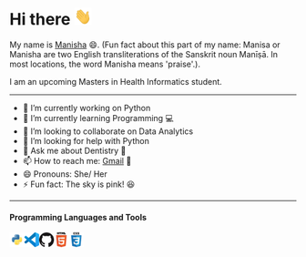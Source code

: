 # Hi there <img src="resources/waveHand.gif" width="30px" height="30px" />

<!--
**manishahyndavi/manishahyndavi** is a ✨ _special_ ✨ repository because its `README.md` (this file) appears on your GitHub profile.

Here are some ideas to get you started:
-->

My name is [Manisha](https://www.linkedin.com/in/manishahyndavi/) :smile:. (Fun fact about this part of my name: Manisa or Manisha are two English transliterations of the Sanskrit noun Manīṣā. In most locations, the word Manisha means 'praise'.).

I am an upcoming Masters in Health Informatics student.

---

- 🔭 I’m currently working on Python
- 🌱 I’m currently learning Programming :computer:
- 👯 I’m looking to collaborate on Data Analytics
- 🤔 I’m looking for help with Python 
- 💬 Ask me about Dentistry :tooth:
- 📫 How to reach me: [Gmail](mailto:manishahyndavi@gmail.com "manishahyndavi@gmail.com") :email:
- 😄 Pronouns: She/ Her
- ⚡ Fun fact: The sky is pink! :laughing:

---

#### Programming Languages and Tools
<!-- Programming languages -->
<img align="left" alt="Python" width="26px" src="https://raw.githubusercontent.com/github/explore/78df643247d429f6cc873026c0622819ad797942/topics/python/python.png" />

<!-- IDE -->
<img align="left" alt="Visual Studio Code" width="26px" src="https://raw.githubusercontent.com/github/explore/80688e429a7d4ef2fca1e82350fe8e3517d3494d/topics/visual-studio-code/visual-studio-code.png" />

<!-- Source Code Management - Version control -->
<!-- <img align="left" alt="Git" width="26px" src="https://raw.githubusercontent.com/github/explore/80688e429a7d4ef2fca1e82350fe8e3517d3494d/topics/git/git.png" /> -->
<img align="left" alt="GitHub" width="26px" src="https://raw.githubusercontent.com/github/explore/78df643247d429f6cc873026c0622819ad797942/topics/github/github.png" />

<!-- Markup languages -->
<img align="left" alt="HTML5" width="26px" src="https://raw.githubusercontent.com/github/explore/80688e429a7d4ef2fca1e82350fe8e3517d3494d/topics/html/html.png" />
<img align="left" alt="CSS3" width="26px" src="https://raw.githubusercontent.com/github/explore/80688e429a7d4ef2fca1e82350fe8e3517d3494d/topics/css/css.png" />
